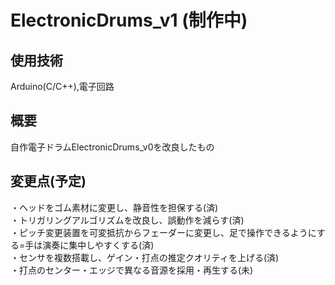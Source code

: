 # ElectronicDrums_v1 (制作中)

## 使用技術
Arduino(C/C++),電子回路

## 概要
自作電子ドラムElectronicDrums_v0を改良したもの

## 変更点(予定)
・ヘッドをゴム素材に変更し、静音性を担保する(済)  
・トリガリングアルゴリズムを改良し、誤動作を減らす(済)  
・ピッチ変更装置を可変抵抗からフェーダーに変更し、足で操作できるようにする=手は演奏に集中しやすくする(済)  
・センサを複数搭載し、ゲイン・打点の推定クオリティを上げる(済)  
・打点のセンター・エッジで異なる音源を採用・再生する(未)
